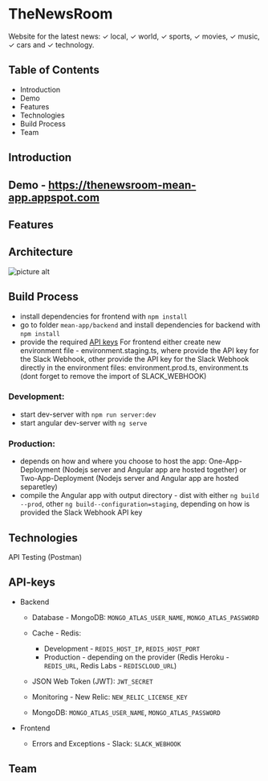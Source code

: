 # TheNewsRoom
Website for the latest news: ✓ local, ✓ world, ✓ sports, ✓ movies, ✓ music, ✓ cars and ✓ technology.

## Table of Contents
* Introduction
* Demo
* Features
* Technologies
* Build Process
* Team

## Introduction
## Demo - <https://thenewsroom-mean-app.appspot.com>
## Features
## Architecture
![picture alt](http://www.brightlightpictures.com/assets/images/portfolio/thethaw_header.jpg "Title is optional")

## Build Process
- install dependencies for frontend with `npm install`
- go to folder `mean-app/backend` and install dependencies for backend with `npm install`
- provide the required [API keys](##API-keys "Go to API keys")
      For frontend either create new environment file - environment.staging.ts, where provide the API key for the Slack Webhook, other provide the API key for the Slack Webhook directly in the environment files: environment.prod.ts, environment.ts (dont forget to remove the import of SLACK_WEBHOOK)

### Development:

  - start dev-server with `npm run server:dev`
  - start angular dev-server with `ng serve`

### Production:
  - depends on how and where you choose to host the app: One-App-Deployment (Nodejs server and Angular app are hosted together) or Two-App-Deployment (Nodejs server and Angular app are hosted separetley)
  - compile the Angular app with output directory - dist with either `ng build --prod`, other `ng build--configuration=staging`, depending on how is provided the Slack Webhook API key


## Technologies
 API Testing (Postman)

## API-keys
* Backend
  * Database - MongoDB: `MONGO_ATLAS_USER_NAME`, `MONGO_ATLAS_PASSWORD`
  * Cache - Redis:
    * Development - `REDIS_HOST_IP`, `REDIS_HOST_PORT`
    * Production - depending on the provider (Redis Heroku - `REDIS_URL`, Redis Labs - `REDISCLOUD_URL`)
  * JSON Web Token (JWT): `JWT_SECRET`

  * Monitoring - New Relic: `NEW_RELIC_LICENSE_KEY`
  * MongoDB: `MONGO_ATLAS_USER_NAME`, `MONGO_ATLAS_PASSWORD`

* Frontend
  * Errors and Exceptions - Slack: `SLACK_WEBHOOK`

## Team
